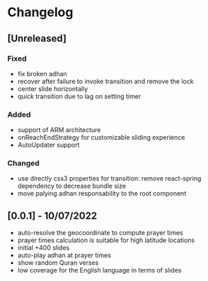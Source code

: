 # Changelog

## [Unreleased]

### Fixed

- fix broken adhan
- recover after failure to invoke transition and remove the lock
- center slide horizontally
- quick transition due to lag on setting timer

### Added

- support of ARM architecture
- onReachEndStrategy for customizable sliding experience
- AutoUpdater support

### Changed

- use directly css3 properties for transition: remove react-spring dependency to decrease bundle size
- move palying adhan responsability to the root component

## [0.0.1] - 10/07/2022

- auto-resolve the geocoordinate to compute prayer times
- prayer times calculation is suitable for high latitude locations
- initial +400 slides
- auto-play adhan at prayer times
- show random Quran verses
- low coverage for the English language in terms of slides
